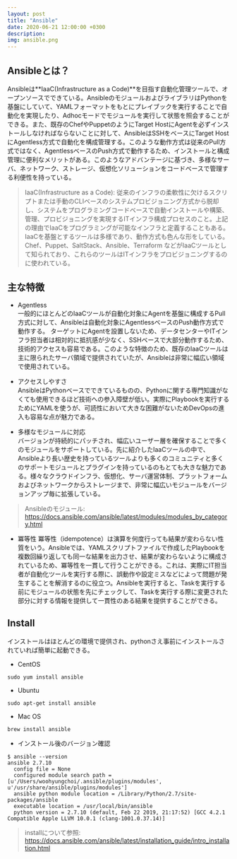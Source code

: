 ```yaml
---
layout: post
title: "Ansible"
date: 2020-06-21 12:00:00 +0300
description: 
img: ansible.png
---
```


## Ansibleとは？

Ansibleは**IaaC(Infrastructure as a Code)**を目指す自動化管理ツールで、オープンソースでできている。AnsibleのモジュールおよびライブラリはPythonを基盤にしていて、YAMLフォーマットをもとにプレイブックを実行することで自動化を実現したり、Adhocモードでモジュールを実行して状態を照会することができる。また、既存のChefやPuppetのようにTarget HostにAgentを必ずインストールしなければならないことに対して、AnsibleはSSHをベースにTarget HostにAgentless方式で自動化を構成管理する。このような動作方式は従来のPull方式ではなく、AgentlessベースのPush方式で動作するため、インストールと構成管理に便利なメリットがある。このようなアドバンテージに基づき、多様なサーバ、ネットワーク、ストレージ、仮想化ソリューションをコードベースで管理する利便性を持っている。

> IaaC(Infrastructure as a Code): 従来のインフラの柔軟性に欠けるスクリプトまたは手動のCLIベースのシステムプロビジョニング方式から脱却し、システムをプログラミングコードベースで自動インストールや構築、管理、プロビジョニングを実現するITインフラ構成プロセスのこと。上記の理由でIaaCをプログラミングが可能なインフラと定義することもある。IaaCを基盤とするツールは多様であり、動作方式も色んな形をしている。Chef、Puppet、SaltStack、Ansible、Terraform  などがIaaCツールとして知られており、これらのツールはITインフラをプロビジョニングするのに使われている。

## 主な特徴

- Agentless  
一般的にほとんどのIaaCツールが自動化対象にAgentを基盤に構成するPull方式に対して、Ansibleは自動化対象にAgentlessベースのPush動作方式で動作する。
ターゲットにAgentを設置しないため、データセンターやITインフラ担当者は相対的に抵抗感が少なく、SSHベースで大部分動作するため、技術的アクセスも容易である。このような特徴のため、既存のIaaCツールは主に限られたサーバ領域で提供されていたが、Ansibleは非常に幅広い領域で使用されている。

- アクセスしやすさ  
AnsibleはPythonベースでできているものの、Pythonに関する専門知識がなくても使用できるほど技術への参入障壁が低い。実際にPlaybookを実行するためにYAMLを使うが、可読性において大きな困難がないためDevOpsの進入も容易な点が魅力である。

- 多様なモジュールに対応  
バージョンが持続的にパッチされ、幅広いユーザー層を確保することで多くのモジュールをサポートしている。先に紹介したIaaCツールの中で、Ansibleより長い歴史を持っているツールよりも多くのコミュニティと多くのサポートモジュールとプラグインを持っているのもとても大きな魅力である。様々なクラウドインフラ、仮想化、サーバ運営体制、プラットフォームおよびネットワークからストレージまで、非常に幅広いモジュールをバージョンアップ毎に拡張している。
> Ansibleのモジュール: https://docs.ansible.com/ansible/latest/modules/modules_by_category.html

- 冪等性
冪等性（idempotence）は演算を何度行っても結果が変わらない性質をいう。Ansibleでは、YAMLスクリプトファイルで作成したPlaybookを複数回繰り返しても同一な結果を出力させ、結果が変わらないように構成されているため、冪等性を一貫して行うことができる。これは、実際にIT担当者が自動化ツールを実行する際に、誤動作や設定ミスなどによって問題が発生することを解消するのに役立つ。Ansibleを実行すると、Taskを実行する前にモジュールの状態を先にチェックして、Taskを実行する際に変更された部分に対する情報を提供して一貫性のある結果を提供することができる。

## Install

インストールはほとんどの環境で提供され、pythonさえ事前にインストールされていれば簡単に起動できる。

- CentOS
```
sudo yum install ansible
```

- Ubuntu
```
sudo apt-get install ansible
```

- Mac OS
```
brew install ansible
```

- インストール後のバージョン確認
```
$ ansible --version
ansible 2.7.10
  config file = None
  configured module search path = [u'/Users/woohyungchoi/.ansible/plugins/modules', u'/usr/share/ansible/plugins/modules']
  ansible python module location = /Library/Python/2.7/site-packages/ansible
  executable location = /usr/local/bin/ansible
  python version = 2.7.10 (default, Feb 22 2019, 21:17:52) [GCC 4.2.1 Compatible Apple LLVM 10.0.1 (clang-1001.0.37.14)]
```
> installについて参照: https://docs.ansible.com/ansible/latest/installation_guide/intro_installation.html